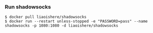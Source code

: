 ### Run shadowsocks
```
$ docker pull liaoishere/shadowsocks
$ docker run --restart unless-stopped -e "PASSWORD=pass" --name shadowsocks -p 1080:1080 -d liaoishere/shadowsocks
```
